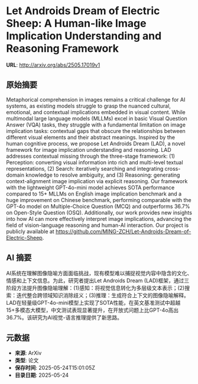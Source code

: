 # Let Androids Dream of Electric Sheep: A Human-like Image Implication Understanding and Reasoning Framework

**URL**: http://arxiv.org/abs/2505.17019v1

## 原始摘要

Metaphorical comprehension in images remains a critical challenge for AI
systems, as existing models struggle to grasp the nuanced cultural, emotional,
and contextual implications embedded in visual content. While multimodal large
language models (MLLMs) excel in basic Visual Question Answer (VQA) tasks, they
struggle with a fundamental limitation on image implication tasks: contextual
gaps that obscure the relationships between different visual elements and their
abstract meanings. Inspired by the human cognitive process, we propose Let
Androids Dream (LAD), a novel framework for image implication understanding and
reasoning. LAD addresses contextual missing through the three-stage framework:
(1) Perception: converting visual information into rich and multi-level textual
representations, (2) Search: iteratively searching and integrating cross-domain
knowledge to resolve ambiguity, and (3) Reasoning: generating context-alignment
image implication via explicit reasoning. Our framework with the lightweight
GPT-4o-mini model achieves SOTA performance compared to 15+ MLLMs on English
image implication benchmark and a huge improvement on Chinese benchmark,
performing comparable with the GPT-4o model on Multiple-Choice Question (MCQ)
and outperforms 36.7% on Open-Style Question (OSQ). Additionally, our work
provides new insights into how AI can more effectively interpret image
implications, advancing the field of vision-language reasoning and human-AI
interaction. Our project is publicly available at
https://github.com/MING-ZCH/Let-Androids-Dream-of-Electric-Sheep.


## AI 摘要

AI系统在理解图像隐喻方面面临挑战，现有模型难以捕捉视觉内容中隐含的文化、情感和上下文信息。为此，研究者提出Let Androids Dream (LAD)框架，通过三阶段方法提升图像隐喻理解：(1)感知：将视觉信息转化为多层级文本表示；(2)搜索：迭代整合跨领域知识消除歧义；(3)推理：生成符合上下文的图像隐喻解释。LAD在轻量级GPT-4o-mini模型上实现了SOTA性能，在英文基准测试中超越15+多模态大模型，中文测试表现显著提升，在开放式问题上比GPT-4o高出36.7%。该研究为AI视觉-语言推理提供了新思路。

## 元数据

- **来源**: ArXiv
- **类型**: 论文
- **保存时间**: 2025-05-24T15:01:05Z
- **目录日期**: 2025-05-24
